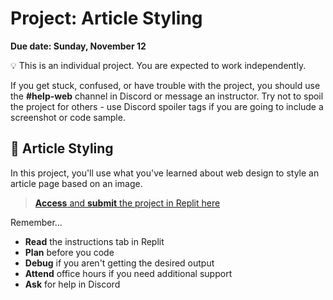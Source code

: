 # Project: Article Styling

<!-- COURSE START TODO: Adjust Due Date -->
**Due date: Sunday, November 12**

<aside>

💡 This is an individual project. You are expected to work independently.

If you get stuck, confused, or have trouble with the project, you should use the **#help-web** channel in Discord or message an instructor. Try not to spoil the project for others - use Discord spoiler tags if you are going to include a screenshot or code sample.

</aside>

## 📰 Article Styling

In this project, you'll use what you've learned about web design to style an article page based on an image.

> [**Access** and **submit** the project in Replit here](https://replit.com/team/tk10-wf/Project-Style-the-Blog-Article)

Remember...

- **Read** the instructions tab in Replit
- **Plan** before you code
- **Debug** if you aren't getting the desired output
- **Attend** office hours if you need additional support
- **Ask** for help in Discord